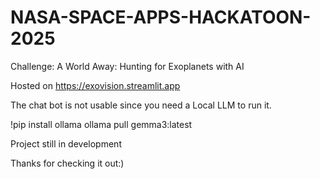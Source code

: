 # NASA-SPACE-APPS-HACKATOON-2025
Challenge: A World Away: Hunting for Exoplanets with AI

Hosted on https://exovision.streamlit.app

The chat bot is not usable since you need a Local LLM to run it. 

!pip install ollama
ollama pull gemma3:latest

Project still in development

Thanks for checking it out:)
